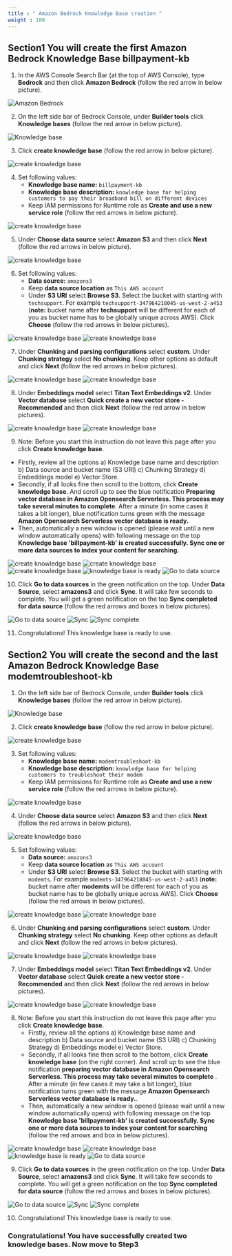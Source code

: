 ```yaml
---
title : " Amazon Bedrock Knowledge Base creation "
weight : 100
---
```

## Section1 You will create the first Amazon Bedrock Knowledge Base **billpayment-kb**

1. In the AWS Console Search Bar (at the top of AWS Console), type **Bedrock** and then click **Amazon Bedrock** (follow the red arrow in below picture).

![Amazon Bedrock](/static/module2images/br.png)

2. On the left side bar of Bedrock Console, under **Builder tools** click **Knowledge bases** (follow the red arrow in below picture). 

![Knowledge base](/static/module2images/kb.png)

3. Click **create knowledge base** (follow the red arrow in below picture).

![create knowledge base](/static/module2images/createkb.png)

4. Set following values:
   - **Knowledge base name:** `billpayment-kb` 
   - **Knowledge base description:** `knowledge base for helping customers to pay their broadband bill on different devices`
   - Keep IAM permissions for Runtime role as **Create and use a new service role** (follow the red arrows in below picture). 

![create knowledge base](/static/module2images/kb1.png)

5. Under **Choose data source** select **Amazon S3** and then click **Next** (follow the red arrows in below picture).

![create knowledge base](/static/module2images/bsp12.png)

6. Set following values:
   - **Data source:** `amazons3` 
   - Keep **data source location** as `This AWS account` 
   - Under **S3 URI** select **Browse S3**. Select the bucket with starting with `techsupport`. For example  `techsupport-347964218045-us-west-2-a453` (**note:** bucket name after **techsupport** will be different for each of you as bucket name has to be globally unique across AWS). Click **Choose** (follow the red arrows in below pictures).

![create knowledge base](/static/module2images/bsp32.png)
![create knowledge base](/static/module2images/nfta71.png)

7. Under **Chunking and parsing configurations** select **custom**. Under **Chunking strategy** select **No chunking**. Keep other options as default and click **Next** (follow the red arrows in below pictures).

![create knowledge base](/static/module2images/chunk.png)
![create knowledge base](/static/module2images/chunk1.png)

8. Under **Embeddings model** select **Titan Text Embeddings v2**. Under **Vector database** select **Quick create a new vector store - Recommended** and then click **Next** (follow the red arrow in below pictures).

![create knowledge base](/static/module2images/embed.png)
![create knowledge base](/static/module2images/vectorstore.png)

9. Note: Before you start this instruction do not leave this page after you click **Create knowledge base**. 
 - Firstly, review all the options a) Knowledge base name and description b) Data source and bucket name (S3 URI) c) Chunking Strategy d) Embeddings model e) Vector Store.
 - Secondly, if all looks fine then scroll to the bottom, click **Create knowledge base**. And scroll up to see the blue notification **Preparing vector database in Amazon Opensearch Serverless. This process may take several minutes to complete**. After a minute (in some  cases it takes a bit longer), blue notification turns green with the message **Amazon Opensearch Serverless vector database is ready.**
 - Then, automatically a new window is opened (please wait until a new window automatically opens) with following message on the top **Knowledge base 'billpayment-kb' is created successfully. Sync one or more data sources to index your content for searching.**
 

![create knowledge base](/static/module2images/nfta120.png)
![create knowledge base](/static/module2images/nfta121.png)
![create knowledge base](/static/module2images/aoss.png)
![knowledge base is ready](/static/module2images/aossready.png)
![Go to data source](/static/module2images/nfta72.png)

10. Click **Go to data sources** in the green notification on the top. Under **Data Source**,  select **amazons3** and click **Sync**. It will take few seconds to complete. You will get a green notification on the top **Sync completed for data source** (follow the red arrows and boxes in below pictures). 

![Go to data source](/static/module2images/nfta72.png)
![Sync](/static/module2images/sync.png)
![Sync complete](/static/module2images/syncomp.png)

11. Congratulations! This knowledge base is ready to use.

## Section2 You will create the second and the last Amazon Bedrock Knowledge Base **modemtroubleshoot-kb**

1. On the left side bar of Bedrock Console, under **Builder tools** click **Knowledge bases** (follow the red arrow in below picture).

![Knowledge base](/static/module2images/kb.png)

2. Click **create knowledge base** (follow the red arrow in below picture). 

![create knowledge base](/static/module2images/createkb.png)

3. Set following values:
   - **Knowledge base name:** `modemtroubleshoot-kb` 
   - **Knowledge base description:** `knowledge base for helping customers to troubleshoot their modem`
   - Keep IAM permissions for Runtime role as **Create and use a new service role** (follow the red arrows in below picture). 

![create knowledge base](/static/module2images/mkb.png)

4. Under **Choose data source** select **Amazon S3** and then click **Next** (follow the red arrows in below picture).

![create knowledge base](/static/module2images/bsp12.png)

5. Set following values:
   - **Data source:** `amazons3`
   - Keep **data source location** as `This AWS account` 
   - Under **S3 URI** select **Browse S3**. Select the bucket with starting with `modemts`. For example  `modemts-347964218045-us-west-2-a453` (**note:** bucket name after **modemts** will be different for each of you as    bucket name has to be globally unique across AWS). Click **Choose** (follow the red arrows in below pictures).

![create knowledge base](/static/module2images/bsp32.png)
![create knowledge base](/static/module2images/nfta73.png)

6. Under **Chunking and parsing configurations** select **custom**. Under **Chunking strategy** select **No chunking**. Keep other options as default and click **Next** (follow the red arrows in below pictures).

![create knowledge base](/static/module2images/chunk.png)
![create knowledge base](/static/module2images/chunk1.png)

7. Under **Embeddings model** select **Titan Text Embeddings v2**. Under **Vector database** select **Quick create a new vector store - Recommended** and then click **Next** (follow the red arrows in below pictures).

![create knowledge base](/static/module2images/embed.png)
![create knowledge base](/static/module2images/vectorstore.png)

8. Note: Before you start this instruction do not leave this page after you click **Create knowledge base**. 
    - Firstly, review all the options a) Knowledge base name and description b) Data source and bucket name (S3 URI) c) Chunking Strategy d) Embeddings model e) Vector Store.
    - Secondly, if all looks fine then scroll to the bottom, click **Create knowledge base** (on the right corner). And scroll up to see the blue notification **preparing vector database in Amazon Opensearch Serverless. This process may take several minutes to complete** . After a minute (in few cases it may take a bit longer), blue notification turns green with the message **Amazon Opensearch Serverless vector database is ready.**. 
    - Then, automatically a new window is opened (please wait until a new window automatically opens) with following message on the top **Knowledge base 'billpayment-kb' is created successfully. Sync one or more data sources to index your content for searching** (follow the red arrows and box in below pictures). 

![create knowledge base](/static/module2images/nfta74.png)
![create knowledge base](/static/module2images/maoss.png)
![knowledge base is ready](/static/module2images/maossready.png)
![Go to data source](/static/module2images/mds.png)

9. Click **Go to data sources** in the green notification on the top. Under **Data Source**,  select **amazons3** and click **Sync**. It will take few seconds to complete. You will get a green notification on the top **Sync completed for data source** (follow the red arrows and boxes in below pictures). 

![Go to data source](/static/module2images/mds.png)
![Sync](/static/module2images/msync.png)
![Sync complete](/static/module2images/msyncomp.png)

10. Congratulations! This knowledge base is ready to use. 

### Congratulations! You have successfully created two knowledge bases. Now move to Step3